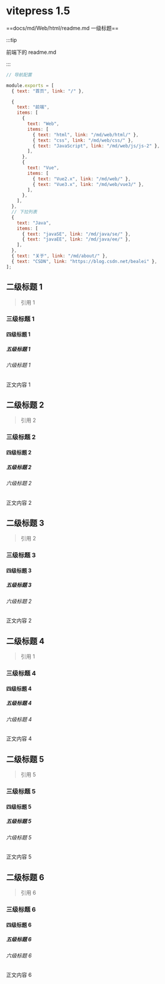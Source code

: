 # vitepress 1.5

==docs/md/Web/html/readme.md 一级标题==

:::tip

前端下的 readme.md

:::

```js
// 导航配置

module.exports = [
  { text: "首页", link: "/" },

  {
    text: "前端",
    items: [
      {
        text: "Web",
        items: [
          { text: "html", link: "/md/web/html/" },
          { text: "css", link: "/md/web/css/" },
          { text: "JavaScript", link: "/md/web/js/js-2" },
        ],
      },
      {
        text: "Vue",
        items: [
          { text: "Vue2.x", link: "/md/web/" },
          { text: "Vue3.x", link: "/md/web/vue3/" },
        ],
      },
    ],
  },
  // 下拉列表
  {
    text: "Java",
    items: [
      { text: "javaSE", link: "/md/java/se/" },
      { text: "javaEE", link: "/md/java/ee/" },
    ],
  },
  { text: "关于", link: "/md/about/" },
  { text: "CSDN", link: "https://blog.csdn.net/bealei" },
];
```

## 二级标题 1

> 引用 1

### 三级标题 1

#### 四级标题 1

##### 五级标题 1

###### 六级标题 1

正文内容 1

## 二级标题 2

> 引用 2

### 三级标题 2

#### 四级标题 2

##### 五级标题 2

###### 六级标题 2

正文内容 2

## 二级标题 3

> 引用 2

### 三级标题 3

#### 四级标题 3

##### 五级标题 3

###### 六级标题 2

正文内容 2

## 二级标题 4

> 引用 1

### 三级标题 4

#### 四级标题 4

##### 五级标题 4

###### 六级标题 4

正文内容 4

## 二级标题 5

> 引用 5

### 三级标题 5

#### 四级标题 5

##### 五级标题 5

###### 六级标题 5

正文内容 5

## 二级标题 6

> 引用 6

### 三级标题 6

#### 四级标题 6

##### 五级标题 6

###### 六级标题 6

正文内容 6
